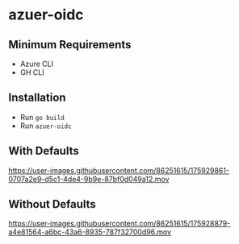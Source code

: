 # azuer-oidc
## Minimum Requirements
* Azure CLI
* GH CLI

## Installation
* Run `go build`
* Run `azuer-oidc`

## With Defaults



https://user-images.githubusercontent.com/86251615/175929861-0707a2e9-d5c1-4de4-9b9e-87bf0d049a12.mov




## Without Defaults





https://user-images.githubusercontent.com/86251615/175928879-a4e81564-a6bc-43a6-8935-787f32700d96.mov

